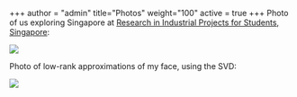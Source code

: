 +++
author = "admin"
title="Photos"
weight="100"
active = true
+++
Photo of us exploring Singapore at [Research in Industrial Projects for Students, Singapore](https://www.ipam.ucla.edu/programs/student-research-programs/research-in-industrial-projects-for-students-rips-2019-singapore/):

![](/img/singaporefour.jpg)

Photo of low-rank approximations of my face, using the SVD:

![](/img/svd_faces.jpg)

